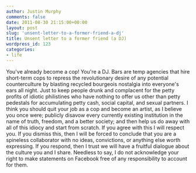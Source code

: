 ```yaml
---
author: Justin Murphy
comments: false
date: 2011-08-30 21:15:00+00:00
layout: post
slug: 'unsent-letter-to-a-former-friend-a-dj'
title: Unsent letter to a former friend (a DJ)
wordpress_id: 123
categories:
- life
---
```


You've already become a cop! You're a DJ. Bars are temp agencies that hire short-term cops to repress the revolutionary desire of any potential counterculture by blasting recycled bourgeois nostalgia into everyone's ears all night. Just to keep people drunk and complacent for the petty profits of idiotic philistines who have nothing to offer us other than petty pedestals for accumulating petty cash, social capital, and sexual partners. I think you should quit your job as a cop and become an artist, as I believe you once were; publicly disavow every currently existing institution in the name of truth, freedom, and a better society; and then help us do away with all of this idiocy and start from scratch. If you agree with this I will respect you. If you dismiss this, then I will be forced to conclude that you are a spineless collaborator with no ideas, convictions, or anything else worth expressing. If you respond, then I trust we will have a fruitful dialogue about the culture you and I share. Needless to say, I do not acknowledge your right to make statements on Facebook free of any responsibility to account for them.

